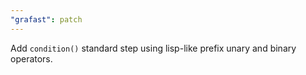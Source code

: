 ```yaml
---
"grafast": patch
---
```


Add `condition()` standard step using lisp-like prefix unary and binary
operators.
